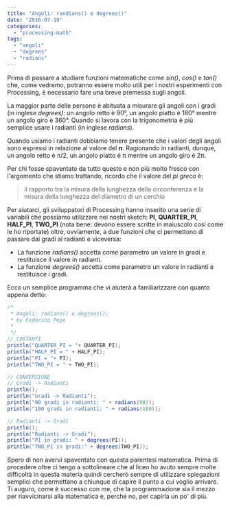 ```yaml
---
title: "Angoli: randians() e degrees()"
date: "2016-07-19"
categories: 
  - "processing-math"
tags: 
  - "angoli"
  - "degrees"
  - "radians"
---
```


Prima di passare a studiare funzioni matematiche come _sin()_, _cos()_ e _tan()_ che, come vedremo, potranno essere molto utili per i nostri esperimenti con Processing, è necessario fare una breve premessa sugli angoli.

La maggior parte delle persone è abituata a misurare gli angoli con i gradi (in inglese _degrees)_: un angolo retto è 90°, un angolo piatto è 180° mentre un angolo giro è 360°. Quando si lavora con la trigonometria è più semplice usare i radianti (in inglese _radians_)_._

Quando usiamo i radianti dobbiamo tenere presente che i valori degli angoli sono espressi in relazione al valore del **π**. Ragionando in radianti, dunque, un angolo retto è π/2, un angolo piatto è π mentre un angolo giro è 2π.

Per chi fosse spaventato da tutto questo e non più molto fresco con l'argomento che stiamo trattando, ricordo che il valore del _pi greco_ è:

> il rapporto tra la misura della lunghezza della circonferenza e la misura della lunghezza del diametro di un cerchio

Per aiutarci, gli sviluppatori di Processing hanno inserito una serie di variabili che possiamo utilizzare nei nostri sketch: **PI**, **QUARTER\_PI**, **HALF\_PI**, **TWO\_PI** (nota bene: devono essere scritte in maiuscolo così come le ho riportate) oltre, ovviamente, a due funzioni che ci permettono di passare dai gradi ai radianti e viceversa:

- La funzione _radians()_ accetta come parametro un valore in gradi e restituisce il valore in radianti.
- La funzione _degrees()_ accetta come parametro un valore in radianti e restituisce i gradi.

Ecco un semplice programma che vi aiuterà a familiarizzare con quanto appena detto:

```java
/*
 * Angoli: radians() e degrees();
 * by Federico Pepe
 *
 */
// COSTANTI
println("QUARTER_PI = "+ QUARTER_PI);
println("HALF_PI = " + HALF_PI);
println("PI = "+ PI);
println("TWO_PI = " + TWO_PI);

// CONVERSIONE
// Gradi -> Radianti
println();
println("Gradi -> Radianti");
println("90 gradi in radianti: " + radians(90));
println("180 gradi in radianti: " + radians(180));

// Radianti -> Gradi
println();
println("Radianti -> Gradi");
println("PI in gradi: " + degrees(PI));
println("TWO_PI in gradi:" + degrees(TWO_PI));
```

Spero di non avervi spaventato con questa parentesi matematica. Prima di procedere oltre ci tengo a sottolineare che al liceo ho avuto sempre molte difficoltà in questa materia quindi cercherò sempre di utilizzare spiegazioni semplici che permettano a chiunque di capire il punto a cui voglio arrivare. Ti auguro, come è successo con me, che la programmazione sia il mezzo per riavvicinarsi alla matematica e, perché no, per capirla un po' di più.
